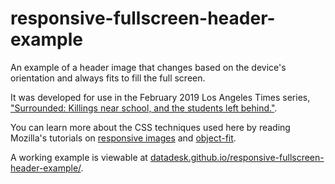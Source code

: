# responsive-fullscreen-header-example

An example of a header image that changes based on the device's orientation and always fits to fill the full screen.

It was developed for use in the February 2019 Los Angeles Times series, ["Surrounded: Killings near school, and the students left behind."](https://www.latimes.com/projects/la-me-edu-school-safety/).

You can learn more about the CSS techniques used here by reading Mozilla's tutorials on [responsive images](https://developer.mozilla.org/en-US/docs/Learn/HTML/Multimedia_and_embedding/Responsive_images) and [object-fit](https://developer.mozilla.org/en-US/docs/Web/CSS/object-fit).

A working example is viewable at [datadesk.github.io/responsive-fullscreen-header-example/](https://datadesk.github.io/responsive-fullscreen-header-example/).
